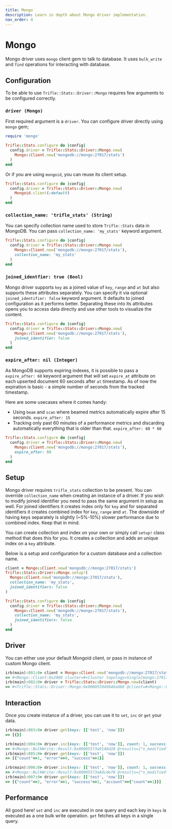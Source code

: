 ```yaml
---
title: Mongo
description: Learn in depth about Mongo driver implementation.
nav_order: 4
---
```


# Mongo

Mongo driver uses `mongo` client gem to talk to database. It uses `bulk_write` and `find` operations for interacting with database.

## Configuration

To be able to use `Trifle::Stats::Driver::Mongo` requires few arguments to be configured correctly.

### `driver (Mongo)`

First required argument is a `driver`. You can configure driver directly using `mongo` gem;

```ruby
require 'mongo'

Trifle::Stats.configure do |config|
  config.driver = Trifle::Stats::Driver::Mongo.new(
    Mongo::Client.new('mongodb://mongo:27017/stats')
  )
end
```

Or if you are using `mongoid`, you can reuse its client setup.

```ruby
Trifle::Stats.configure do |config|
  config.driver = Trifle::Stats::Driver::Mongo.new(
    Mongoid.client(:default)
  )
end
```

### `collection_name: 'trifle_stats' (String)`

You can specify collection name used to store `Trifle::Stats` data in MongoDB. You can pass `collection_name: 'my_stats'` keyword argument.

```ruby
Trifle::Stats.configure do |config|
  config.driver = Trifle::Stats::Driver::Mongo.new(
    Mongo::Client.new('mongodb://mongo:27017/stats'),
    collection_name: 'my_stats'
  )
end
```

### `joined_identfier: true (Bool)`

Mongo driver supports `key` as a joined value of `key`, `range` and `at` but also supports these attributes separately. You can specify it via optional `joined_identifier: false` keyword argument. It defaults to joined configuration as it performs better. Separating these into its attributes opens you to access data directly and use other tools to visualize the content.

```ruby
Trifle::Stats.configure do |config|
  config.driver = Trifle::Stats::Driver::Mongo.new(
    Mongo::Client.new('mongodb://mongo:27017/stats'),
    joined_identifier: false
  )
end
```

### `expire_after: nil (Integer)`

As MongoDB supports expiring indexes, it is possible to pass a `expire_after: 60` keyword argument that will set `expire_at` attribute on each upserted document 60 seconds after `at` timestamp. As of now the expiration is basic - a simple number of seconds from the tracked timestamp.

Here are some usecases where it comes handy:

- Using `beam` and `scan` where beamed metrics automatically expire after 15 seconds. `expire_after: 15`
- Tracking only past 60 minutes of a performance metrics and discarding automatically everything that is older than that. `expire_after: 60 * 60`

```ruby
Trifle::Stats.configure do |config|
  config.driver = Trifle::Stats::Driver::Mongo.new(
    Mongo::Client.new('mongodb://mongo:27017/stats'),
    expire_after: 60
  )
end
```

## Setup

Mongo driver requires `trifle_stats` collection to be present. You can override `collection_name` when creating an instance of a driver. If you wish to modify joined identifier you need to pass the same argument in setup as well. For joined identifiers it creates index only for `key` and for separated identifiers it creates combined index for `key`, `range` and `at`. The downside of having keys separately is slightly (~5%-10%) slower performance due to combined index. Keep that in mind.

You can create collection and index on your own or simply call `setup!` class method that does this for you. It creates a collection and adds an unique index on a `key` attribute.

Below is a setup and configuration for a custom database and a collection name.

```ruby
client = Mongo::Client.new('mongodb://mongo:27017/stats')
Trifle::Stats::Driver::Mongo.setup!(
  Mongo::Client.new('mongodb://mongo:27017/stats'),
  collection_name: 'my_stats',
  joined_identifiers: false
)

Trifle::Stats.configure do |config|
  config.driver = Trifle::Stats::Driver::Mongo.new(
    Mongo::Client.new('mongodb://mongo:27017/stats'),
    collection_name: 'my_stats',
    joined_identifiers: false
  )
end
```

## Driver

You can either use your default Mongoid client, or pass in instance of custom Mongo client.

```ruby
irb(main):001:0> client = Mongo::Client.new('mongodb://mongo:27017/stats')
=> #<Mongo::Client:0x2080 cluster=#<Cluster topology=Single[mongo:27017] servers=[#<Server address=mongo:27017 STANDALONE pool=#<ConnectionPool size=0 (0-5) used=0 avail=0 pending=0>>]>>
irb(main):002:0> driver = Trifle::Stats::Driver::Mongo.new(client)
=> #<Trifle::Stats::Driver::Mongo:0x000055949646adb8 @client=#<Mongo::Client:0x2080 cluster=#<Cluster topology=Single[mongo:27017] servers=[#<Server address=mongo:27017 STANDALONE pool=#<ConnectionPool size=0 (0-5) used=0 avail=0 pending=0>>]>>, @collection_name="trifle_stats", @separator=...
```

## Interaction

Once you create instance of a driver, you can use it to `set`, `inc` or `get` your data.

```ruby
irb(main):003:0> driver.get(keys: [['test', 'now']])
=> [{}]

irb(main):004:0> driver.inc(keys: [['test', 'now']], count: 1, success: 1, error: 0)
=> #<Mongo::BulkWrite::Result:0x00005573a9148d28 @results={"n_modified"=>0, "n_upserted"=>1, "n_matched"=>0, "n"=>1, "upserted_ids"=>[BSON::ObjectId('62aabc4dca4d709bbea3719f')]}>
irb(main):005:0> driver.get(keys: [['test', 'now']])
=> [{"count"=>1, "error"=>0, "success"=>1}]

irb(main):006:0> driver.inc(keys: [['test', 'now']], count: 1, success: 0, error: 1, account: { count: 1 })
=> #<Mongo::BulkWrite::Result:0x00005573a8dcde78 @results={"n_modified"=>1, "n_upserted"=>0, "n_matched"=>1, "n"=>1, "upserted_ids"=>[]}>
irb(main):007:0> driver.get(keys: [['test', 'now']])
=> [{"count"=>2, "error"=>1, "success"=>1, "account"=>{"count"=>1}}]
```

## Performance

All good here! `set` and `inc` are executed in one query and each key in `keys` is executed as a one bulk write operation. `get` fetches all keys in a single query.
